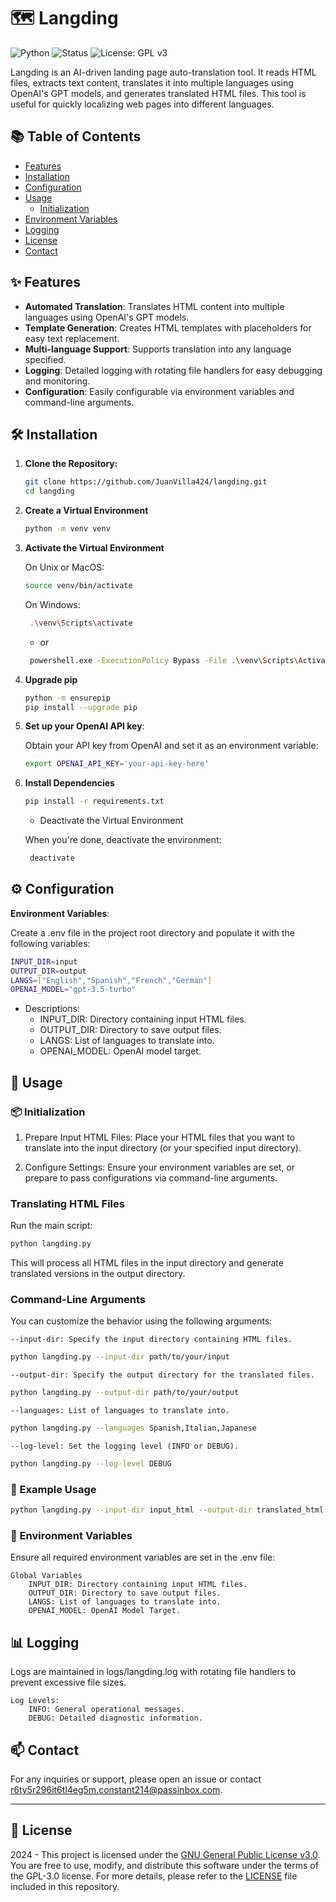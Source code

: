 # 🗺️ Langding

![Python](https://img.shields.io/badge/Python-3.11%2B-blue.svg)
![Status](https://img.shields.io/badge/Status-Development-blue.svg)
![License: GPL v3](https://img.shields.io/badge/License-GPLv3-blue.svg)

Langding is an AI-driven landing page auto-translation tool. It reads HTML files, extracts text content, translates it into multiple languages using OpenAI's GPT models, and generates translated HTML files. This tool is useful for quickly localizing web pages into different languages.

## 📚 Table of Contents

- [Features](#-features)
- [Installation](#-installation)
- [Configuration](#-configuration)
- [Usage](#-usage)
  - [Initialization](#-initialization)
- [Environment Variables](#-environment-variables)
- [Logging](#-logging)
- [License](#-license)
- [Contact](#-contact)

## ✨ Features

- **Automated Translation**: Translates HTML content into multiple languages using OpenAI's GPT models.
- **Template Generation**: Creates HTML templates with placeholders for easy text replacement.
- **Multi-language Support**: Supports translation into any language specified.
- **Logging**: Detailed logging with rotating file handlers for easy debugging and monitoring.
- **Configuration**: Easily configurable via environment variables and command-line arguments.

## 🛠️ Installation

1. **Clone the Repository:**

   ```bash
   git clone https://github.com/JuanVilla424/langding.git
   cd langding
   ```

2. **Create a Virtual Environment**

   ```bash
   python -m venv venv
   ```

3. **Activate the Virtual Environment**

   On Unix or MacOS:

   ```bash
   source venv/bin/activate
   ```

   On Windows:

   ```bash
    .\venv\Scripts\activate
   ```

   - or

   ```bash
    powershell.exe -ExecutionPolicy Bypass -File .\venv\Scripts\Activate.ps1
   ```

4. **Upgrade pip**

   ```bash
   python -m ensurepip
   pip install --upgrade pip
   ```

5. **Set up your OpenAI API key**:

   Obtain your API key from OpenAI and set it as an environment variable:

   ```bash
   export OPENAI_API_KEY='your-api-key-here'
   ```

6. **Install Dependencies**

   ```bash
   pip install -r requirements.txt
   ```

   - Deactivate the Virtual Environment

   When you're done, deactivate the environment:

   ```bash
    deactivate
   ```

## ⚙️ Configuration

**Environment Variables**:

Create a .env file in the project root directory and populate it with the following variables:

```bash
INPUT_DIR=input
OUTPUT_DIR=output
LANGS=["English","Spanish","French","German"]
OPENAI_MODEL="gpt-3.5-turbo"
```

- Descriptions:
  - INPUT_DIR: Directory containing input HTML files.
  - OUTPUT_DIR: Directory to save output files.
  - LANGS: List of languages to translate into.
  - OPENAI_MODEL: OpenAI model target.

## 🚀 Usage

### 📦 Initialization

1. Prepare Input HTML Files:
   Place your HTML files that you want to translate into the input directory (or your specified input directory).

2. Configure Settings:
   Ensure your environment variables are set, or prepare to pass configurations via command-line arguments.

### Translating HTML Files

Run the main script:

```bash
python langding.py
```

This will process all HTML files in the input directory and generate translated versions in the output directory.

### Command-Line Arguments

You can customize the behavior using the following arguments:

`--input-dir: Specify the input directory containing HTML files.`

```bash
python langding.py --input-dir path/to/your/input
```

`--output-dir: Specify the output directory for the translated files.`

```bash
python langding.py --output-dir path/to/your/output
```

`--languages: List of languages to translate into.`

```bash
python langding.py --languages Spanish,Italian,Japanese
```

`--log-level: Set the logging level (INFO or DEBUG).`

```bash
python langding.py --log-level DEBUG
```

### 📝 Example Usage

```bash
python langding.py --input-dir input_html --output-dir translated_html --languages Spanish,German --log-level INFO
```

### 📜 Environment Variables

Ensure all required environment variables are set in the .env file:

    Global Variables
        INPUT_DIR: Directory containing input HTML files.
        OUTPUT_DIR: Directory to save output files.
        LANGS: List of languages to translate into.
        OPENAI_MODEL: OpenAI Model Target.

## 📊 Logging

Logs are maintained in logs/langding.log with rotating file handlers to prevent excessive file sizes.

    Log Levels:
        INFO: General operational messages.
        DEBUG: Detailed diagnostic information.

## 📫 Contact

For any inquiries or support, please open an issue or contact [r6ty5r296it6tl4eg5m.constant214@passinbox.com](mailto:r6ty5r296it6tl4eg5m.constant214@passinbox.com).

---

## 📜 License

2024 - This project is licensed under the [GNU General Public License v3.0](https://www.gnu.org/licenses/gpl-3.0.en.html). You are free to use, modify, and distribute this software under the terms of the GPL-3.0 license. For more details, please refer to the [LICENSE](LICENSE) file included in this repository.
